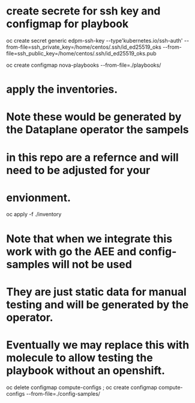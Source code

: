 # create secrete for ssh key and configmap for playbook

oc create secret generic edpm-ssh-key  --type'kubernetes.io/ssh-auth' --from-file=ssh_private_key=/home/centos/.ssh/id_ed25519_oks --from-file=ssh_public_key=/home/centos/.ssh/id_ed25519_oks.pub

oc create configmap nova-playbooks --from-file=./playbooks/

# apply  the inventories.
# Note these would be generated by the Dataplane operator the sampels
# in this repo are a refernce and will need to be adjusted for your
# envionment.
oc apply -f ./inventory

# Note that when we integrate this work with go the AEE and config-samples will not be used
# They are just static data for manual testing and will be generated by the operator.
# Eventually we may replace this with molecule to allow testing the playbook without an openshift.
oc delete configmap  compute-configs ; oc create configmap  compute-configs --from-file=./config-samples/
